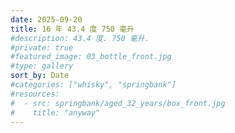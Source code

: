 ```yaml
---
date: 2025-09-20
title: 16 年 43.4 度 750 毫升
#description: 43.4 度. 750 毫升.
#private: true
#featured_image: 03_bottle_front.jpg
#type: gallery
sort_by: Date
#categories: ["whisky", "springbank"]
#resources:
#  - src: springbank/aged_32_years/box_front.jpg
#    title: "anyway"
---
```

